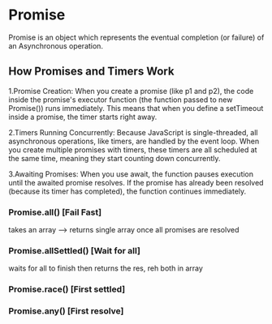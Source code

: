 # Promise

Promise is an object which represents the eventual completion (or failure)  of an Asynchronous operation.

## How Promises and Timers Work
1.Promise Creation: When you create a promise (like p1 and p2), the code inside the promise's executor function (the function passed to new Promise()) runs immediately. This means that when you define a setTimeout inside a promise, the timer starts right away.

2.Timers Running Concurrently: Because JavaScript is single-threaded, all asynchronous operations, like timers, are handled by the event loop. When you create multiple promises with timers, these timers are all scheduled at the same time, meaning they start counting down concurrently.

3.Awaiting Promises: When you use await, the function pauses execution until the awaited promise resolves. If the promise has already been resolved (because its timer has completed), the function continues immediately. 



### Promise.all() [Fail Fast]

takes an array --> returns single array once all promises are resolved

### Promise.allSettled() [Wait for all]
waits for all to finish then returns the res, reh both in array

### Promise.race() [First settled] 

### Promise.any() [First resolve]